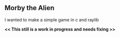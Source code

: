 ## Morby the Alien

I wanted to make a simple game in c and raylib

**<< This still is a work in progress and needs fixing >>**
